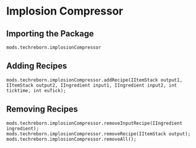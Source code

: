 # Implosion Compressor

## Importing the Package
`mods.techreborn.implosionCompressor`

## Adding Recipes
```zenscript
mods.techreborn.implosionCompressor.addRecipe(IItemStack output1, IItemStack output2, IIngredient input1, IIngredient input2, int ticktime, int euTick);
```

## Removing Recipes
```zenscript
mods.techreborn.implosionCompressor.removeInputRecipe(IIngredient ingredient);
mods.techreborn.implosionCompressor.removeRecipe(IItemStack output);
mods.techreborn.implosionCompressor.removeAll();
```
